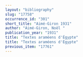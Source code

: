 ```yaml
---
layout: "bibliography"
slug: "17758"
occurrence_id: "301"
short_title: "Aimé-Giron 1931"
author: "Aimé-Giron, Noël "
publication_year: "1931"
title: "Textes araméens d'Égypte"
title: "Textes araméens d'Égypte"
previous_item: "17761"
---
```

